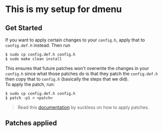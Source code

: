 # This is my setup for dmenu
## Get Started
If you want to apply certain changes to your `config.h`, apply that to `config.def.h` instead. Then run
```
$ sudo cp config.def.h config.h
$ sudo make clean install
```
This ensures that future patches won't overwrite the changes in your `config.h` since what those patches do is that they patch the `config.def.h` then copy that to `config.h` (basically the steps that we did).<br />
To apply the patch, run:
```
$ sudo cp config.def.h config.h
$ patch -p1 < <patch>
```
> Read this [documentation](https://suckless.org/hacking/) by suckless on how to apply patches.

## Patches applied 

